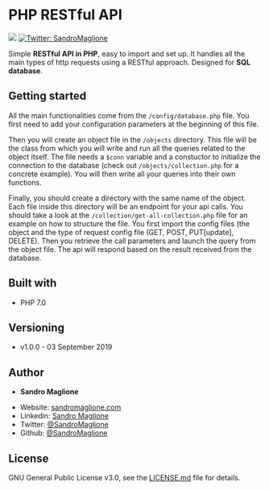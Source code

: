 <h1>PHP RESTful API</h1>
<p>
  <img src="https://img.shields.io/badge/version-1.0.0-blue.svg" />
  <a href="https://twitter.com/SandroMaglione">
    <img alt="Twitter: SandroMaglione" src="https://img.shields.io/twitter/follow/SandroMaglione.svg?style=social" target="_blank" />
  </a>
</p>

Simple **RESTful API in PHP**, easy to import and set up. It handles all the main types of http requests using a RESTful approach. Designed for **SQL database**.

## Getting started
All the main functionalities come from the `/config/database.php` file. You first need to add your configuration parameters at the beginning of this file.

Then you will create an object file in the `/objects` directory. This file will be the class from which you will write and run all the queries related to the object itself. The file needs a `$conn` variable and a constuctor to initialize the connection to the database (check out `/objects/collection.php` for a concrete example). You will then write all your queries into their own functions.

Finally, you should create a directory with the same name of the object. Each file inside this directory will be an endpoint for your api calls. You should take a look at the `/collection/get-all-collection.php` file for an example on how to structure the file. You first import the config files (the object and the type of request config file (GET, POST, PUT[update], DELETE). Then you retrieve the call parameters and launch the query from the object file. The api will respond based on the result received from the database.

## Built with
- PHP 7.0

## Versioning
- v1.0.0 - 03 September 2019

## Author
- **Sandro Maglione**
* Website: [sandromaglione.com](https://www.sandromaglione.com/)
* Linkedin: [Sandro Maglione](https://www.linkedin.com/in/sandro-maglione97/)
* Twitter: [@SandroMaglione](https://twitter.com/SandroMaglione)
* Github: [@SandroMaglione](https://github.com/SandroMaglione)

## License
GNU General Public License v3.0, see the [LICENSE.md](https://github.com/SandroMaglione/PHP-RESTful-API/blob/master/LICENSE) file for details.

